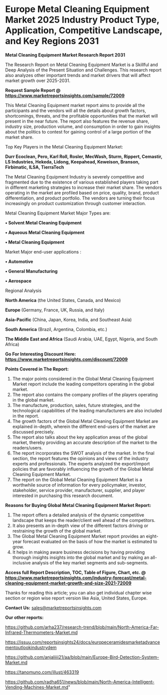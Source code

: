 # Europe Metal Cleaning Equipment Market 2025 Industry Product Type, Application, Competitive Landscape, and Key Regions 2031

<strong>Metal Cleaning Equipment Market Research Report 2031</strong>

The Research Report on Metal Cleaning Equipment Market is a Skillful and Deep Analysis of the Present Situation and Challenges. This research report also analyzes other important trends and market drivers that will affect market growth over 2025-2031.

<strong>Request Sample Report @ <a href=https://www.marketreportsinsights.com/sample/72009>https://www.marketreportsinsights.com/sample/72009</a></strong>

This Metal Cleaning Equipment market report aims to provide all the participants and the vendors will all the details about growth factors, shortcomings, threats, and the profitable opportunities that the market will present in the near future. The report also features the revenue share, industry size, production volume, and consumption in order to gain insights about the politics to contest for gaining control of a large portion of the market share.

Top Key Players in the Metal Cleaning Equipment Market:

<strong>Durr Ecoclean, Pero, Karl Roll, Rosler, MecWash, Sturm, Rippert, Cemastir, LS Industries, Hekeda, Lidong, Keepahead, Keweison, Branson, Firbimatic, ILSA, TierraTech</strong>

The Metal Cleaning Equipment Industry is severely competitive and fragmented due to the existence of various established players taking part in different marketing strategies to increase their market share. The vendors operating in the market are profiled based on price, quality, brand, product differentiation, and product portfolio. The vendors are turning their focus increasingly on product customization through customer interaction.

Metal Cleaning Equipment Market Major Types are:

<strong>• Solvent Metal Cleaning Equipment

• Aqueous Metal Cleaning Equipment

• Metal Cleaning Equipment</strong>

Market Major end-user applications :

<strong>• Automotive

• General Manufacturing

• Aerospace</strong>

Regional Analysis

</u><strong><b>North America</b></strong> (the United States, Canada, and Mexico)

<strong><b>Europe </b></strong>(Germany, France, UK, Russia, and Italy)

<strong><b>Asia-Pacific</b></strong> (China, Japan, Korea, India, and Southeast Asia)

<strong><b>South America</b></strong> (Brazil, Argentina, Colombia, etc.)

<strong><b>The Middle East and Africa</b></strong> (Saudi Arabia, UAE, Egypt, Nigeria, and South Africa)

<strong>Go For Interesting Discount Here: <a href=https://www.marketreportsinsights.com/discount/72009>https://www.marketreportsinsights.com/discount/72009</a></strong>

<strong>Points Covered in The Report:</strong>
<ol>
  <li>The major points considered in the Global Metal Cleaning Equipment Market report include the leading competitors operating in the global market.</li>
  <li>The report also contains the company profiles of the players operating in the global market.</li>
  <li>The manufacture, production, sales, future strategies, and the technological capabilities of the leading manufacturers are also included in the report.</li>
  <li>The growth factors of the Global Metal Cleaning Equipment Market are explained in-depth, wherein the different end-users of the market are discussed precisely.</li>
  <li>The report also talks about the key application areas of the global market, thereby providing an accurate description of the market to the readers/users.</li>
  <li>The report incorporates the SWOT analysis of the market. In the final section, the report features the opinions and views of the industry experts and professionals. The experts analyzed the export/import policies that are favorably influencing the growth of the Global Metal Cleaning Equipment Market.</li>
  <li>The report on the Global Metal Cleaning Equipment Market is a worthwhile source of information for every policymaker, investor, stakeholder, service provider, manufacturer, supplier, and player interested in purchasing this research document.</li>
</ol>
<strong>Reasons for Buying Global Metal Cleaning Equipment Market Report:</strong>

<ol>
  <li>The report offers a detailed analysis of the dynamic competitive landscape that keeps the reader/client well ahead of the competitors.</li>
  <li>It also presents an in-depth view of the different factors driving or restraining the growth of the global market.</li>
  <li>The Global Metal Cleaning Equipment Market report provides an eight-year forecast evaluated on the basis of how the market is estimated to grow.</li>
  <li>It helps in making aware business decisions by having providing thorough insights insights into the global market and by making an all-inclusive analysis of the key market segments and sub-segments.</li>
</ol>
<strong>Access full Report Description, TOC, Table of Figure, Chart, etc. @ <a href=https://www.marketreportsinsights.com/industry-forecast/metal-cleaning-equipment-market-growth-and-size-2021-72009>https://www.marketreportsinsights.com/industry-forecast/metal-cleaning-equipment-market-growth-and-size-2021-72009</a></strong>


Thanks for reading this article; you can also get individual chapter wise section or region wise report version like Asia, United States, Europe.

<strong>Contact Us:</strong>
sales@marketreportsinsights.com

<strong>Our other reports:</strong>

<a href=https://github.com/arha237/research-trend/blob/main/North-America-Far-Infrared-Thermometers-Market.md>https://github.com/arha237/research-trend/blob/main/North-America-Far-Infrared-Thermometers-Market.md</a>

<a href=https://issuu.com/reportsinsights24/docs/europeceramidesmarketadvancementoutlookindustrydem>https://issuu.com/reportsinsights24/docs/europeceramidesmarketadvancementoutlookindustrydem</a>

<a href=https://github.com/anjaliiii21/aa/blob/main/Europe-Bird-Detection-System-Market.md>https://github.com/anjaliiii21/aa/blob/main/Europe-Bird-Detection-System-Market.md</a>

<a href=https://tanomuno.com/illust/463319>https://tanomuno.com/illust/463319</a>

<a href=https://github.com/radha651/news/blob/main/North-America-Intelligent-Vending-Machines-Market.md>https://github.com/radha651/news/blob/main/North-America-Intelligent-Vending-Machines-Market.md</a>"
